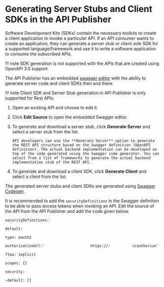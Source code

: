 # Generating Server Stubs and Client SDKs in the API Publisher

Software Development Kits (SDKs) contain the necessary toolkits to create a client application to invoke a particular API. If an API consumer wants to create an application, they can generate a server stub or client side SDK for a supported language/framework and use it to write a software application to consume the subscribed APIs.

!!! note
    SDK generation is not supported with the APIs that are created using OpenAPI 3.0 support.


The API Publisher has an embedded [swagger editor](http://editor.swagger.io/#/) with the ability to generate server code and client SDKs then and there.

!!! note
    Client SDK and Server Stub generation in API Publisher is only supported for Rest APIs.


1.  Open an existing API and choose to edit it.
2.  Click **Edit Source** to open the embedded Swagger editor.
3.  To generate and download a server stub, click **Generate Server** and select a server stub from the list.
    
        API developers can use the **Generate Server** option to generate the REST API structure based on the Swagger definition (OpenAPI definition). The actual backend implementation can be developed on top of the code generated using the Swagger code generator. You can select from a list of frameworks to generate the actual backend implementation stub of the REST API.
4.  To generate and download a client SDK, click **Generate Client** and select a client from the list.

The generated server stubs and client SDKs are generated using [Swagger Codegen](http://swagger.io/swagger-codegen/).

It is recommended to add the `securityDefinitions` in the Swagger definition to be able to pass access tokens when invoking an API. Edit the source of the API from the API Publisher and add the code given below.

`securityDefinitions:         `

`default:         `

`type: oauth2         `

`authorizationUrl:'                     https://:          >/authorize'         `

`flow: implicit         `

`scopes: {}         `

`security:         `

`-default: []         `
